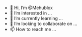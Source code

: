 - 👋 Hi, I’m @Mehublox
- 👀 I’m interested in ...
- 🌱 I’m currently learning ...
- 💞️ I’m looking to collaborate on ...
- 📫 How to reach me ...

<!---
Mehublox/Mehublox is a ✨ special ✨ repository because its `README.md` (this file) appears on your GitHub profile.
You can click the Preview link to take a look at your changes.
.
